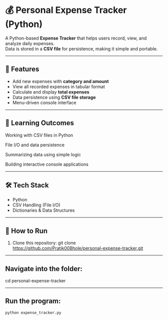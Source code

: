 # 💰 Personal Expense Tracker (Python)

A Python-based **Expense Tracker** that helps users record, view, and analyze daily expenses.  
Data is stored in a **CSV file** for persistence, making it simple and portable.

---

## 🔹 Features
- Add new expenses with **category and amount**  
- View all recorded expenses in tabular format  
- Calculate and display **total expenses**  
- Data persistence using **CSV file storage**  
- Menu-driven console interface

---

## 📖 Learning Outcomes

Working with CSV files in Python

File I/O and data persistence

Summarizing data using simple logic

Building interactive console applications

---

## 🛠️ Tech Stack
- Python  
- CSV Handling (File I/O)  
- Dictionaries & Data Structures  

---

## 🚀 How to Run
1. Clone this repository:
   git clone https://github.com/Pratik00Bhole/personal-expense-tracker.git

---

## Navigate into the folder:
  cd personal-expense-tracker

---

## Run the program:
    python expense_tracker.py

